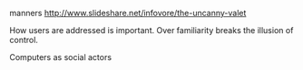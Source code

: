 manners
http://www.slideshare.net/infovore/the-uncanny-valet

How users are addressed is important. Over familiarity breaks the illusion of control.

Computers as social actors
 
